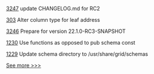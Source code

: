 
[3247](https://github.com/hyperledger/besu/pull/3247) update CHANGELOG.md for RC2

[303](https://github.com/hyperledger/transact/pull/303) Alter column type for leaf address

[3246](https://github.com/hyperledger/besu/pull/3246) Prepare for version 22.1.0-RC3-SNAPSHOT

[1230](https://github.com/hyperledger/grid/pull/1230) Use functions as opposed to pub schema const

[1229](https://github.com/hyperledger/grid/pull/1229) Update schema directory to /usr/share/grid/schemas


[See more >>>](https://start-here.hyperledger.org/pull-requests)
